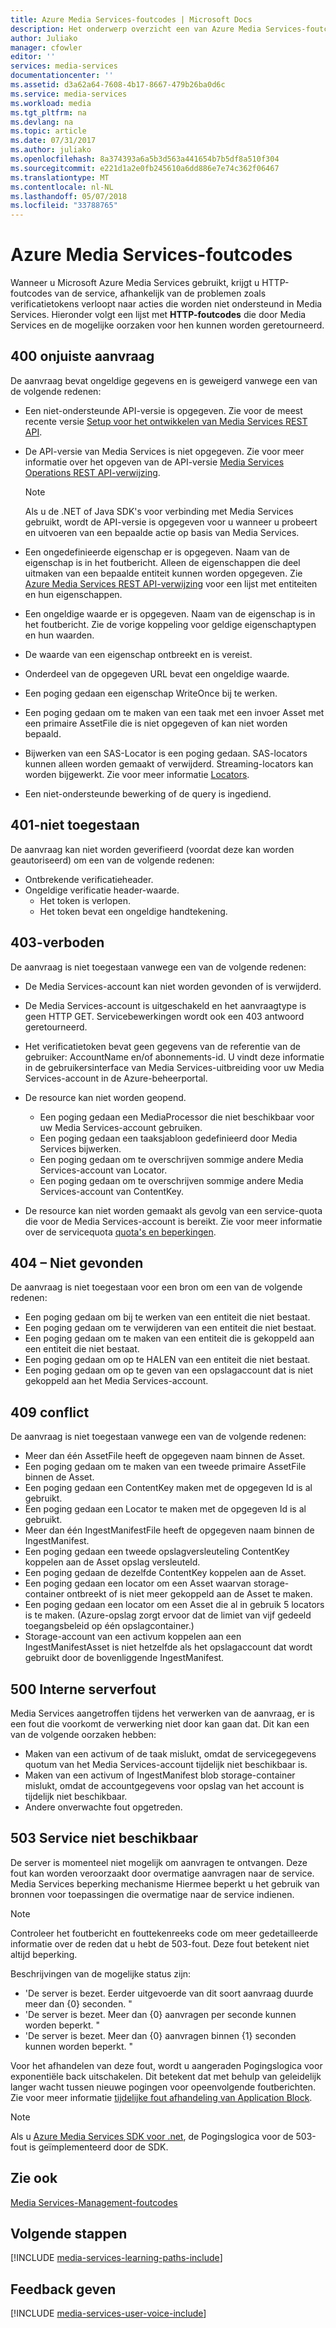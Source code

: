 ```yaml
---
title: Azure Media Services-foutcodes | Microsoft Docs
description: Het onderwerp overzicht een van Azure Media Services-foutcodes.
author: Juliako
manager: cfowler
editor: ''
services: media-services
documentationcenter: ''
ms.assetid: d3a62a64-7608-4b17-8667-479b26ba0d6c
ms.service: media-services
ms.workload: media
ms.tgt_pltfrm: na
ms.devlang: na
ms.topic: article
ms.date: 07/31/2017
ms.author: juliako
ms.openlocfilehash: 8a374393a6a5b3d563a441654b7b5df8a510f304
ms.sourcegitcommit: e221d1a2e0fb245610a6dd886e7e74c362f06467
ms.translationtype: MT
ms.contentlocale: nl-NL
ms.lasthandoff: 05/07/2018
ms.locfileid: "33788765"
---
```

# <a name="azure-media-services-error-codes"></a>Azure Media Services-foutcodes
Wanneer u Microsoft Azure Media Services gebruikt, krijgt u HTTP-foutcodes van de service, afhankelijk van de problemen zoals verificatietokens verloopt naar acties die worden niet ondersteund in Media Services. Hieronder volgt een lijst met **HTTP-foutcodes** die door Media Services en de mogelijke oorzaken voor hen kunnen worden geretourneerd.  

## <a name="400-bad-request"></a>400 onjuiste aanvraag
De aanvraag bevat ongeldige gegevens en is geweigerd vanwege een van de volgende redenen:

* Een niet-ondersteunde API-versie is opgegeven. Zie voor de meest recente versie [Setup voor het ontwikkelen van Media Services REST API](media-services-rest-how-to-use.md).
* De API-versie van Media Services is niet opgegeven. Zie voor meer informatie over het opgeven van de API-versie [Media Services Operations REST API-verwijzing](https://docs.microsoft.com/rest/api/media/operations/azure-media-services-rest-api-reference).
  
  > [!NOTE]
  > Als u de .NET of Java SDK's voor verbinding met Media Services gebruikt, wordt de API-versie is opgegeven voor u wanneer u probeert en uitvoeren van een bepaalde actie op basis van Media Services.
  > 
  > 
* Een ongedefinieerde eigenschap er is opgegeven. Naam van de eigenschap is in het foutbericht. Alleen de eigenschappen die deel uitmaken van een bepaalde entiteit kunnen worden opgegeven. Zie [Azure Media Services REST API-verwijzing](https://docs.microsoft.com/rest/api/media/operations/azure-media-services-rest-api-reference) voor een lijst met entiteiten en hun eigenschappen.
* Een ongeldige waarde er is opgegeven. Naam van de eigenschap is in het foutbericht. Zie de vorige koppeling voor geldige eigenschaptypen en hun waarden.
* De waarde van een eigenschap ontbreekt en is vereist.
* Onderdeel van de opgegeven URL bevat een ongeldige waarde.
* Een poging gedaan een eigenschap WriteOnce bij te werken.
* Een poging gedaan om te maken van een taak met een invoer Asset met een primaire AssetFile die is niet opgegeven of kan niet worden bepaald.
* Bijwerken van een SAS-Locator is een poging gedaan. SAS-locators kunnen alleen worden gemaakt of verwijderd. Streaming-locators kan worden bijgewerkt. Zie voor meer informatie [Locators](https://docs.microsoft.com/rest/api/media/operations/locator).
* Een niet-ondersteunde bewerking of de query is ingediend.

## <a name="401-unauthorized"></a>401-niet toegestaan
De aanvraag kan niet worden geverifieerd (voordat deze kan worden geautoriseerd) om een van de volgende redenen:

* Ontbrekende verificatieheader.
* Ongeldige verificatie header-waarde.
  * Het token is verlopen. 
  * Het token bevat een ongeldige handtekening.

## <a name="403-forbidden"></a>403-verboden
De aanvraag is niet toegestaan vanwege een van de volgende redenen:

* De Media Services-account kan niet worden gevonden of is verwijderd.
* De Media Services-account is uitgeschakeld en het aanvraagtype is geen HTTP GET. Servicebewerkingen wordt ook een 403 antwoord geretourneerd.
* Het verificatietoken bevat geen gegevens van de referentie van de gebruiker: AccountName en/of abonnements-id. U vindt deze informatie in de gebruikersinterface van Media Services-uitbreiding voor uw Media Services-account in de Azure-beheerportal.
* De resource kan niet worden geopend.
  
  * Een poging gedaan een MediaProcessor die niet beschikbaar voor uw Media Services-account gebruiken.
  * Een poging gedaan een taaksjabloon gedefinieerd door Media Services bijwerken.
  * Een poging gedaan om te overschrijven sommige andere Media Services-account van Locator.
  * Een poging gedaan om te overschrijven sommige andere Media Services-account van ContentKey.
* De resource kan niet worden gemaakt als gevolg van een service-quota die voor de Media Services-account is bereikt. Zie voor meer informatie over de servicequota [quota's en beperkingen](media-services-quotas-and-limitations.md).

## <a name="404-not-found"></a>404 – Niet gevonden
De aanvraag is niet toegestaan voor een bron om een van de volgende redenen:

* Een poging gedaan om bij te werken van een entiteit die niet bestaat.
* Een poging gedaan om te verwijderen van een entiteit die niet bestaat.
* Een poging gedaan om te maken van een entiteit die is gekoppeld aan een entiteit die niet bestaat.
* Een poging gedaan om op te HALEN van een entiteit die niet bestaat.
* Een poging gedaan om op te geven van een opslagaccount dat is niet gekoppeld aan het Media Services-account.  

## <a name="409-conflict"></a>409 conflict
De aanvraag is niet toegestaan vanwege een van de volgende redenen:

* Meer dan één AssetFile heeft de opgegeven naam binnen de Asset.
* Een poging gedaan om te maken van een tweede primaire AssetFile binnen de Asset.
* Een poging gedaan een ContentKey maken met de opgegeven Id is al gebruikt.
* Een poging gedaan een Locator te maken met de opgegeven Id is al gebruikt.
* Meer dan één IngestManifestFile heeft de opgegeven naam binnen de IngestManifest.
* Een poging gedaan een tweede opslagversleuteling ContentKey koppelen aan de Asset opslag versleuteld.
* Een poging gedaan de dezelfde ContentKey koppelen aan de Asset.
* Een poging gedaan een locator om een Asset waarvan storage-container ontbreekt of is niet meer gekoppeld aan de Asset te maken.
* Een poging gedaan een locator om een Asset die al in gebruik 5 locators is te maken. (Azure-opslag zorgt ervoor dat de limiet van vijf gedeeld toegangsbeleid op één opslagcontainer.)
* Storage-account van een activum koppelen aan een IngestManifestAsset is niet hetzelfde als het opslagaccount dat wordt gebruikt door de bovenliggende IngestManifest.  

## <a name="500-internal-server-error"></a>500 Interne serverfout
Media Services aangetroffen tijdens het verwerken van de aanvraag, er is een fout die voorkomt de verwerking niet door kan gaan dat. Dit kan een van de volgende oorzaken hebben:

* Maken van een activum of de taak mislukt, omdat de servicegegevens quotum van het Media Services-account tijdelijk niet beschikbaar is.
* Maken van een activum of IngestManifest blob storage-container mislukt, omdat de accountgegevens voor opslag van het account is tijdelijk niet beschikbaar.
* Andere onverwachte fout opgetreden.

## <a name="503-service-unavailable"></a>503 Service niet beschikbaar
De server is momenteel niet mogelijk om aanvragen te ontvangen. Deze fout kan worden veroorzaakt door overmatige aanvragen naar de service. Media Services beperking mechanisme Hiermee beperkt u het gebruik van bronnen voor toepassingen die overmatige naar de service indienen.

> [!NOTE]
> Controleer het foutbericht en fouttekenreeks code om meer gedetailleerde informatie over de reden dat u hebt de 503-fout. Deze fout betekent niet altijd beperking.
> 
> 

Beschrijvingen van de mogelijke status zijn:

* 'De server is bezet. Eerder uitgevoerde van dit soort aanvraag duurde meer dan {0} seconden. "
* 'De server is bezet. Meer dan {0} aanvragen per seconde kunnen worden beperkt. "
* 'De server is bezet. Meer dan {0} aanvragen binnen {1} seconden kunnen worden beperkt. "

Voor het afhandelen van deze fout, wordt u aangeraden Pogingslogica voor exponentiële back uitschakelen. Dit betekent dat met behulp van geleidelijk langer wacht tussen nieuwe pogingen voor opeenvolgende foutberichten.  Zie voor meer informatie [tijdelijke fout afhandeling van Application Block](https://msdn.microsoft.com/library/hh680905.aspx).

> [!NOTE]
> Als u [Azure Media Services SDK voor .net](https://github.com/Azure/azure-sdk-for-media-services/tree/master), de Pogingslogica voor de 503-fout is geïmplementeerd door de SDK.  
> 
> 

## <a name="see-also"></a>Zie ook
[Media Services-Management-foutcodes](http://msdn.microsoft.com/library/windowsazure/dn167016.aspx)

## <a name="next-steps"></a>Volgende stappen
[!INCLUDE [media-services-learning-paths-include](../../../includes/media-services-learning-paths-include.md)]

## <a name="provide-feedback"></a>Feedback geven
[!INCLUDE [media-services-user-voice-include](../../../includes/media-services-user-voice-include.md)]

